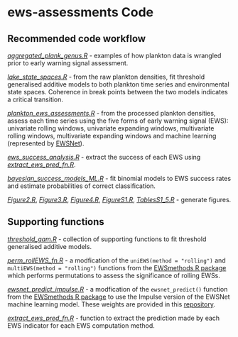 # ews-assessments Code

## Recommended code workflow

[*aggregated_plank_genus.R*](aggregated_plank_genus.R) - examples of how plankton data is wrangled prior to early warning signal assessment.

[*lake_state_spaces.R*](lake_state_spaces.R) - from the raw plankton densities, fit threshold generalised additive models to both plankton time series and environmental state spaces. Coherence in break points between the two models indicates a critical transition.

[*plankton_ews_assessments.R*](plankton_ews_assessments.R) - from the processed plankton densities, assess each time series using the five forms of early warning signal (EWS): univariate rolling windows, univariate expanding windows, multivariate rolling windows, multivariate expanding windows and machine learning (represented by [EWSNet](https://doi.org/10.1098/rsos.211475)).

[*ews_success_analysis.R*](ews_success_analysis.R) - extract the success of each EWS using [*extract_ews_pred_fn.R*](extract_ews_pred_fn.R).

[*bayesian_success_models_ML.R*](bayesian_success_models_ML.R) - fit binomial models to EWS success rates and estimate probabilities of correct classification.

[*Figure2.R*](Figure2.R), [*Figure3.R*](Figure3.R), [*Figure4.R*](Figure4.R), [*FigureS1.R*](FigureS1.R), [*TablesS1_5.R*](TablesS1_5.R) - generate figures.

## Supporting functions
[*threshold_gam.R*](threshold_gam.R) - collection of supporting functions to fit threshold generalised additive models.

[*perm_rollEWS_fn.R*](perm_rollEWS_fn.R) - a modfication of the `uniEWS(method = "rolling")` and `multiEWS(method = "rolling")` functions from the [EWSmethods R package](https://www.authorea.com/doi/full/10.22541/au.166801190.00303336) which performs permutations to assess the significance of rolling EWSs.

[*ewsnet_predict_impulse.R*](ewsnet_predict_impulse.R) - a modfication of the `ewsnet_predict()` function from the [EWSmethods R package](https://www.authorea.com/doi/full/10.22541/au.166801190.00303336) to use the Impulse version of the EWSNet machine learning model. These weights are provided in this [repository](https://github.com/duncanobrien/ews-assessments/tree/main/python/weights/Pretrained).

[*extract_ews_pred_fn.R*](extract_ews_pred_fn.R) - function to extract the prediction made by each EWS indicator for each EWS computation method.
